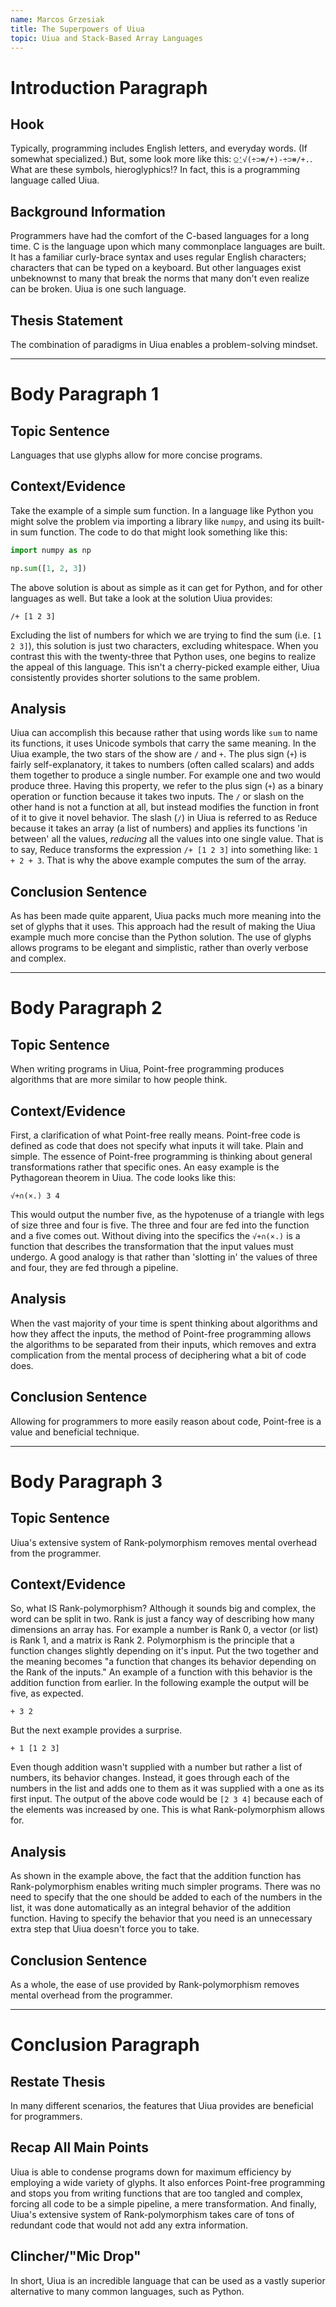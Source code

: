 ```yaml
---
name: Marcos Grzesiak
title: The Superpowers of Uiua
topic: Uiua and Stack-Based Array Languages
---
```


# Introduction Paragraph

## Hook

Typically, programming includes English letters, and everyday words. (If somewhat specialized.) But, some look more like this: `⍜⍘√(÷⊃⧻/+)-÷⊃⧻/+.`. What are these symbols, hieroglyphics!? In fact, this is a programming language called Uiua.

## Background Information

Programmers have had the comfort of the C-based languages for a long time. C is the language upon which many commonplace languages are built. It has a familiar curly-brace syntax and uses regular English characters; characters that can be typed on a keyboard. But other languages exist unbeknownst to many that break the norms that many don't even realize can be broken. Uiua is one such language.

## Thesis Statement

The combination of paradigms in Uiua enables a problem-solving mindset. 

---

# Body Paragraph 1

## Topic Sentence

Languages that use glyphs allow for more concise programs. 

## Context/Evidence

Take the example of a simple sum function. In a language like Python you might solve the problem via importing a library like `numpy`, and using its built-in sum function. The code to do that might look something like this:
    
```python
import numpy as np 

np.sum([1, 2, 3])
```

The above solution is about as simple as it can get for Python, and for other languages as well. But take a look at the solution Uiua provides:

```uiua
/+ [1 2 3]
```

Excluding the list of numbers for which we are trying to find the sum (i.e. `[1 2 3]`), this solution is just two characters, excluding whitespace. When you contrast this with the twenty-three that Python uses, one begins to realize the appeal of this language. This isn't a cherry-picked example either, Uiua consistently provides shorter solutions to the same problem.

## Analysis

Uiua can accomplish this because rather that using words like `sum` to name its functions, it uses Unicode symbols that carry the same meaning. In the Uiua example, the two stars of the show are `/` and `+`. The plus sign (`+`) is fairly self-explanatory, it takes to numbers (often called scalars) and adds them together to produce a single number. For example one and two would produce three. Having this property, we refer to the plus sign (`+`) as a binary operation or function because it takes two inputs. The `/` or slash on the other hand is not a function at all, but instead modifies the function in front of it to give it novel behavior. The slash (`/`) in Uiua is referred to as Reduce because it takes an array (a list of numbers) and applies its functions 'in between' all the values, *reducing* all the values into one single value. That is to say, Reduce transforms the expression `/+ [1 2 3]` into something like: `1 + 2 + 3`. That is why the above example computes the sum of the array.

## Conclusion Sentence

As has been made quite apparent, Uiua packs much more meaning into the set of glyphs that it uses. This approach had the result of making the Uiua example much more concise than the Python solution. The use of glyphs allows programs to be elegant and simplistic, rather than overly verbose and complex. 

---

# Body Paragraph 2

## Topic Sentence

When writing programs in Uiua, Point-free programming produces algorithms that are more similar to how people think.

## Context/Evidence

First, a clarification of what Point-free really means. Point-free code is defined as code that does not specify what inputs it will take. Plain and simple. The essence of Point-free programming is thinking about general transformations rather that specific ones. An easy example is the Pythagorean theorem in Uiua. The code looks like this:

```uiua
√+∩(×.) 3 4
```

This would output the number five, as the hypotenuse of a triangle with legs of size three and four is five. The three and four are fed into the function and a five comes out. Without diving into the specifics the `√+∩(×.)` is a function that describes the transformation that the input values must undergo. A good analogy is that rather than 'slotting in' the values of three and four, they are fed through a pipeline.

## Analysis

When the vast majority of your time is spent thinking about algorithms and how they affect the inputs, the method of Point-free programming allows the algorithms to be separated from their inputs, which removes and extra complication from the mental process of deciphering what a bit of code does.

## Conclusion Sentence

Allowing for programmers to more easily reason about code, Point-free is a value and beneficial technique.

---

# Body Paragraph 3

## Topic Sentence

Uiua's extensive system of Rank-polymorphism removes mental overhead from the programmer.

## Context/Evidence

So, what IS Rank-polymorphism? Although it sounds big and complex, the word can be split in two. Rank is just a fancy way of describing how many dimensions an array has. For example a number is Rank 0, a vector (or list) is Rank 1, and a matrix is Rank 2. Polymorphism is the principle that a function changes slightly depending on it's input. Put the two together and the meaning becomes "a function that changes its behavior depending on the Rank of the inputs." An example of a function with this behavior is the addition function from earlier. In the following example the output will be five, as expected.

```uiua
+ 3 2
```

But the next example provides a surprise.

```uiua
+ 1 [1 2 3]
```

Even though addition wasn't supplied with a number but rather a list of numbers, its behavior changes. Instead, it goes through each of the numbers in the list and adds one to them as it was supplied with a one as its first input. The output of the above code would be `[2 3 4]` because each of the elements was increased by one. This is what Rank-polymorphism allows for.

## Analysis

As shown in the example above, the fact that the addition function has Rank-polymorphism enables writing much simpler programs. There was no need to specify that the one should be added to each of the numbers in the list, it was done automatically as an integral behavior of the addition function. Having to specify the behavior that you need is an unnecessary extra step that Uiua doesn't force you to take.

## Conclusion Sentence

As a whole, the ease of use provided by Rank-polymorphism removes mental overhead from the programmer.

---

# Conclusion Paragraph

## Restate Thesis

In many different scenarios, the features that Uiua provides are beneficial for programmers.

## Recap All Main Points

Uiua is able to condense programs down for maximum efficiency by employing a wide variety of glyphs. It also enforces Point-free programming and stops you from writing functions that are too tangled and complex, forcing all code to be a simple pipeline, a mere transformation. And finally, Uiua's extensive system of Rank-polymorphism takes care of tons of redundant code that would not add any extra information.

## Clincher/"Mic Drop"

In short, Uiua is an incredible language that can be used as a vastly superior alternative to many common languages, such as Python.
